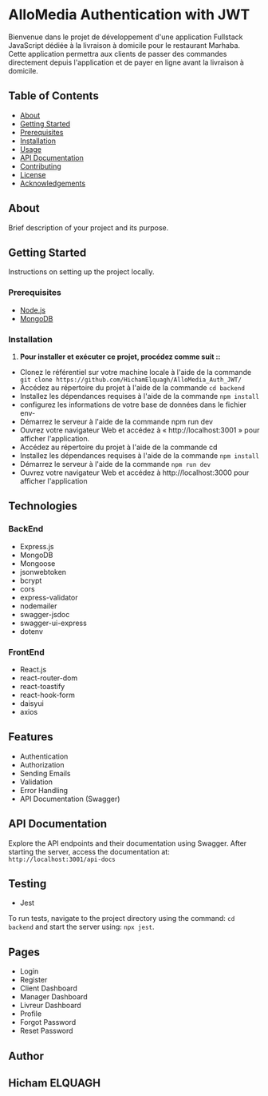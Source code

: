 
# AlloMedia Authentication with JWT

Bienvenue dans le projet de développement d'une application Fullstack JavaScript dédiée à la livraison à domicile pour le restaurant Marhaba. Cette application permettra aux clients de passer des commandes directement depuis l'application et de payer en ligne avant la livraison à domicile.


## Table of Contents

- [About](#about)
- [Getting Started](#getting-started)
- [Prerequisites](#prerequisites)
- [Installation](#installation)
- [Usage](#usage)
- [API Documentation](#api-documentation)
- [Contributing](#contributing)
- [License](#license)
- [Acknowledgements](#acknowledgements)

## About

Brief description of your project and its purpose.

## Getting Started

Instructions on setting up the project locally.

### Prerequisites

- [Node.js](https://nodejs.org/)
- [MongoDB](https://www.mongodb.com/)

### Installation

1. **Pour installer et exécuter ce projet, procédez comme suit ::**
- Clonez le référentiel sur votre machine locale à l'aide de la commande` git clone https://github.com/HichamElquagh/AlloMedia_Auth_JWT/`
- Accédez au répertoire du projet à l'aide de la commande `cd backend`
- Installez les dépendances requises à l'aide de la commande `npm install`
- configurez les informations de votre base de données dans le fichier env-
- Démarrez le serveur à l'aide de la commande npm run dev
- Ouvrez votre navigateur Web et accédez à « http://localhost:3001 » pour afficher l'application.
- Accédez au répertoire du projet à l'aide de la commande cd 
- Installez les dépendances requises à l'aide de la commande `npm install`
- Démarrez le serveur à l'aide de la commande `npm run dev`
- Ouvrez votre navigateur Web et accédez à http://localhost:3000 pour afficher l'application

## Technologies


### BackEnd

- Express.js
- MongoDB
- Mongoose
- jsonwebtoken
- bcrypt
- cors
- express-validator
- nodemailer
- swagger-jsdoc
- swagger-ui-express
- dotenv

### FrontEnd

- React.js
- react-router-dom
- react-toastify
- react-hook-form
- daisyui
- axios
  
## Features

- Authentication
- Authorization
- Sending Emails
- Validation
- Error Handling
- API Documentation (Swagger)


## API Documentation

Explore the API endpoints and their documentation using Swagger. After starting the server, access the documentation at:
 `http://localhost:3001/api-docs`

## Testing

- Jest

To run tests, navigate to the project directory using the command: `cd backend` and start the server using: `npx jest`.

## Pages

- Login
- Register
- Client Dashboard
- Manager Dashboard
- Livreur Dashboard
- Profile
- Forgot Password
- Reset Password

## Author

Hicham ELQUAGH
---



